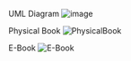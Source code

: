 UML Diagram
![image](https://github.com/lowweifeng/PROG2013_ASG1/assets/101630480/b4dc6d1a-538a-4544-aca0-480c87875767)

Physical Book
![PhysicalBook](https://github.com/lowweifeng/PROG2013_ASG1/assets/101630480/0696896d-fecf-4e2c-a7fb-76250fb64452)

E-Book
![E-Book](https://github.com/lowweifeng/PROG2013_ASG1/assets/101630480/2499934d-f153-4e5d-aa0b-96087c0994f2)
